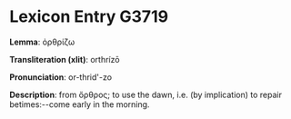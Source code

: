 # Lexicon Entry G3719

**Lemma**: ὀρθρίζω

**Transliteration (xlit)**: orthrízō

**Pronunciation**: or-thrid'-zo

**Description**:
from ὄρθρος; to use the dawn, i.e. (by implication) to repair betimes:--come early in the morning.
